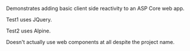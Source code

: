 
Demonstrates adding basic client side reactivity to an ASP Core web app.

Test1 uses JQuery.

Test2 uses Alpine.

Doesn't actually use web components at all despite the project name.


